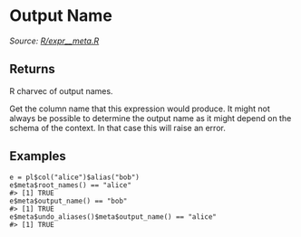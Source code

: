 # Output Name

*Source: [R/expr__meta.R](https://github.com/pola-rs/r-polars/tree/main/R/expr__meta.R)*

## Returns

R charvec of output names.

Get the column name that this expression would produce. It might not always be possible to determine the output name as it might depend on the schema of the context. In that case this will raise an error.

## Examples

<pre class='r-example'><code><span class='r-in'><span><span class='va'>e</span> <span class='op'>=</span> <span class='va'>pl</span><span class='op'>$</span><span class='fu'>col</span><span class='op'>(</span><span class='st'>"alice"</span><span class='op'>)</span><span class='op'>$</span><span class='fu'>alias</span><span class='op'>(</span><span class='st'>"bob"</span><span class='op'>)</span></span></span>
<span class='r-in'><span><span class='va'>e</span><span class='op'>$</span><span class='va'>meta</span><span class='op'>$</span><span class='fu'>root_names</span><span class='op'>(</span><span class='op'>)</span> <span class='op'>==</span> <span class='st'>"alice"</span></span></span>
<span class='r-out co'><span class='r-pr'>#&gt;</span> [1] TRUE</span>
<span class='r-in'><span><span class='va'>e</span><span class='op'>$</span><span class='va'>meta</span><span class='op'>$</span><span class='fu'>output_name</span><span class='op'>(</span><span class='op'>)</span> <span class='op'>==</span> <span class='st'>"bob"</span></span></span>
<span class='r-out co'><span class='r-pr'>#&gt;</span> [1] TRUE</span>
<span class='r-in'><span><span class='va'>e</span><span class='op'>$</span><span class='va'>meta</span><span class='op'>$</span><span class='fu'>undo_aliases</span><span class='op'>(</span><span class='op'>)</span><span class='op'>$</span><span class='va'>meta</span><span class='op'>$</span><span class='fu'>output_name</span><span class='op'>(</span><span class='op'>)</span> <span class='op'>==</span> <span class='st'>"alice"</span></span></span>
<span class='r-out co'><span class='r-pr'>#&gt;</span> [1] TRUE</span>
 </code></pre>